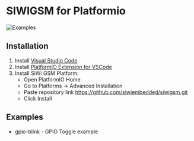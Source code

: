 # SIWIGSM for Platformio

![Examples](https://github.com/siwiembedded/platform-siwigsm/workflows/Examples/badge.svg)

## Installation

1. Install [Visual Studio Code](https://code.visualstudio.com/)
2. Install [PlatformIO Extension for VSCode](https://platformio.org/platformio-ide)
3. Install SiWi GSM Platform:
	* Open PlatformIO Home
	* Go to Platforms -> Advanced Installation
	* Paste repository link https://github.com/siwiembedded/siwigsm.git
	* Click Install

## Examples

* gpio-blink - GPIO Toggle example
